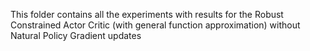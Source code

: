 This folder contains all the experiments with results for the Robust Constrained Actor Critic (with general function approximation) without Natural Policy Gradient updates
